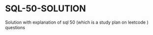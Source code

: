 # SQL-50-SOLUTION
Solution with explanation of sql 50 (which is a study plan on leetcode ) questions 
